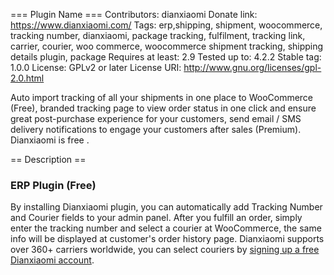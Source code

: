 === Plugin Name ===
Contributors: dianxiaomi
Donate link: https://www.dianxiaomi.com/
Tags: erp,shipping, shipment, woocommerce, tracking number, dianxiaomi, package tracking, fulfilment, tracking link, carrier, courier, woo commerce, woocommerce shipment tracking, shipping details plugin, package
Requires at least: 2.9
Tested up to: 4.2.2
Stable tag: 1.0.0
License: GPLv2 or later
License URI: http://www.gnu.org/licenses/gpl-2.0.html

Auto import tracking of all your shipments in one place to WooCommerce (Free), branded tracking page to view order status in one click and ensure great post-purchase experience for your customers, send email / SMS delivery notifications to engage your customers after sales (Premium).
Dianxiaomi is free .

== Description ==

### ERP Plugin (Free)
By installing Dianxiaomi plugin, you can automatically add Tracking Number and Courier fields to your admin panel. After you fulfill an order, simply enter the tracking number and select a courier at WooCommerce, the same info will be displayed at customer's order history page. Dianxiaomi supports over 360+ carriers worldwide, you can select couriers by [signing up a free Dianxiaomi account](https://www.dianxiaomi.com/).
